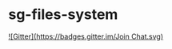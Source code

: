 sg-files-system
===============
[![Gitter](https://badges.gitter.im/Join Chat.svg)](https://gitter.im/Sagacify/sgs-filesystem?utm_source=badge&utm_medium=badge&utm_campaign=pr-badge&utm_content=badge)

